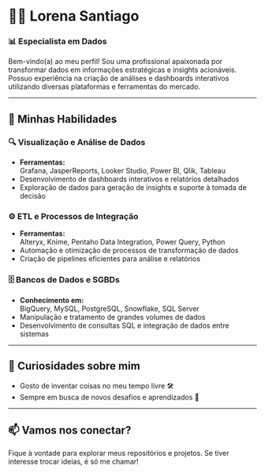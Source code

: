 # 👩‍💻 Lorena Santiago

### 📊 **Especialista em Dados**

Bem-vindo(a) ao meu perfil! Sou uma profissional apaixonada por transformar dados em informações estratégicas e insights acionáveis. Possuo experiência na criação de análises e dashboards interativos utilizando diversas plataformas e ferramentas do mercado.

---

## 🚀 **Minhas Habilidades**

### 🔍 **Visualização e Análise de Dados**
- **Ferramentas:**  
  Grafana, JasperReports, Looker Studio, Power BI, Qlik, Tableau  
- Desenvolvimento de dashboards interativos e relatórios detalhados  
- Exploração de dados para geração de insights e suporte à tomada de decisão  

### ⚙️ **ETL e Processos de Integração**
- **Ferramentas:**  
  Alteryx, Knime, Pentaho Data Integration, Power Query, Python  
- Automação e otimização de processos de transformação de dados  
- Criação de pipelines eficientes para análise e relatórios  

### 🗄️ **Bancos de Dados e SGBDs**
- **Conhecimento em:**  
  BigQuery, MySQL, PostgreSQL, Snowflake, SQL Server  
- Manipulação e tratamento de grandes volumes de dados  
- Desenvolvimento de consultas SQL e integração de dados entre sistemas  

---

## 🌱 **Curiosidades sobre mim**
- Gosto de inventar coisas no meu tempo livre 🛠️  
- Sempre em busca de novos desafios e aprendizados 🎯  

---

## 📫 **Vamos nos conectar?**
Fique à vontade para explorar meus repositórios e projetos. Se tiver interesse trocar ideias, é só me chamar!

